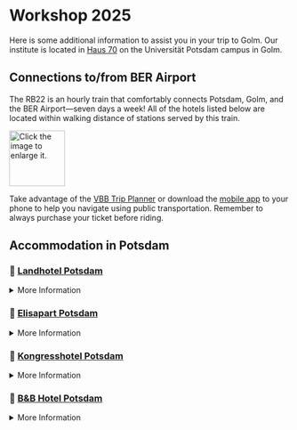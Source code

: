 # Workshop 2025

Here is some additional information to assist you in your trip to Golm. 
Our institute is located in [Haus 70](https://www.uni-potsdam.de/fileadmin/projects/zessko-03/PDF/Lageplan_Golm_Haus_70_Grafik_Zessko.pdf) on the Universität Potsdam campus in Golm.

## Connections to/from BER Airport
The RB22 is an hourly train that comfortably connects Potsdam, Golm, and the BER Airport—seven days a week! 
All of the hotels listed below are located within walking distance of stations served by this train.

<img src="https://www.vbb.de/fileadmin/user_upload/VBB/Bilder/Inhaltsbilder/Zug-um-Zug/Einzelliniengrafiken/bb_linie_RB22.svg" height=100 alt="Click the image to enlarge it.">

Take advantage of the [VBB Trip Planner](https://www.vbb.de/en) or download the [mobile app](https://www.vbb.de/en/driving-information/apps/vbb-app-bus-bahn/) to your phone to help you navigate using public transportation.
Remember to always purchase your ticket before riding.

## Accommodation in Potsdam

### 🏨 [Landhotel Potsdam](landhotel-potsdam.de)
<details>
  <summary>More Information</summary>
  
`👟 16 minutes to Haus 70 in Golm` 

📍 [Reiherbergstraße 33](https://maps.app.goo.gl/dJ17i4cDyMjDU2qt9)

A pleasant hotel located in Golm, conveniently walking distance from campus.

---

</details>

### 🏨 [Elisapart Potsdam](https://www.elisapart.de/)
<details>
  <summary>More Information</summary>
  
`🚊 13 minutes to Haus 70 in Golm`

📍 [Zeppelinstraße 143](https://maps.app.goo.gl/eJRKXuWK6v5Tp73r5)

Excellent location beside the Charlottenhof station, with several quick train connections to Golm each hour, as well trams and buses as to the Potsdam city center. 
This station is also served by two hourly trains that travel directly to the center of Berlin.

---

</details>
 
### 🏨 [Kongresshotel Potsdam](https://www.kongresshotel-potsdam.com/)
<details>
  <summary>More Information</summary>
  
`🚊 16 minutes to Haus 70 in Golm`

📍 [Am Luftschiffhafen 1](https://maps.app.goo.gl/bj78bqdCnLXw8FFE7)

A beautiful hotel locted on Lake Templin, just a 5-minute walk from the Pirschheide station, with a short train connection to Golm each hour, as well as trams to the Potsdam city center.

---

</details>
 
### 🏨 [B&B Hotel Potsdam](https://www.hotelbb.de/en/potsdam)
<details>
  <summary>More Information</summary>
  
`🚊 17 minutes to Haus 70 in Golm`

📍 [Babelsberger Str. 24](https://maps.app.goo.gl/LqKHWS565poanedC8)

A hotel located conveniently at the Potsdam main station, with frequent connections to Golm, the Potsdam city center, and Berlin.

---

</details>
